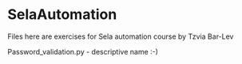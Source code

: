 # SelaAutomation
Files here are exercises for Sela automation course by Tzvia Bar-Lev

Password_validation.py - descriptive name :-)
